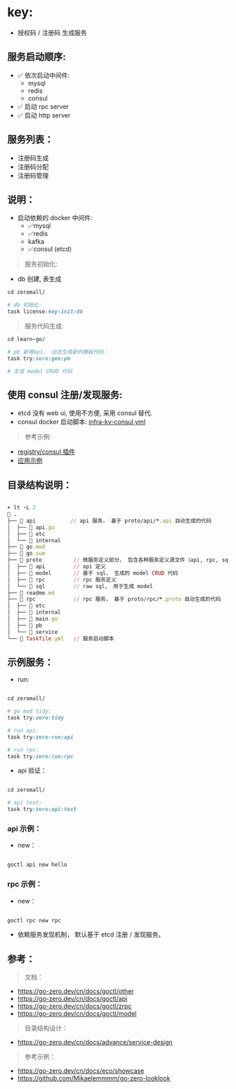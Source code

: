 # key:

- 授权码 / 注册码 生成服务

## 服务启动顺序:

- ✅ 依次启动中间件:
    - mysql
    - redis
    - consul
- ✅ 启动 rpc server
- ✅ 启动 http server

## 服务列表：

- 注册码生成
- 注册码分配
- 注册码管理

## 说明：

- 启动依赖的 docker 中间件:
    - ✅mysql
    - ✅redis
    - kafka
    - ✅consul (etcd)

> 服务初始化:

- db 创建, 表生成

```ruby
cd zeromall/

# db 初始化:
task license:key:init:db

```

> 服务代码生成:

```ruby
cd learn-go/

# pb 新增api， 动态生成新的模板代码：
task try:zero:gen:pb

# 生成 model CRUD 代码


```

## 使用 consul 注册/发现服务:

- etcd 没有 web ui, 使用不方便, 采用 consul 替代.
- consul docker 启动脚本: [infra-kv-consul.yml](../../../../deploy/local/infra-kv-consul.yml)

> 参考示例:

- [registry/consul 插件](https://github.com/zeromicro/zero-contrib/blob/main/zrpc/registry/consul/README.md)
- [应用示例](https://github.com/zeromicro/zero-examples/blob/main/discovery/consul/server/etc/consul.yaml)

## 目录结构说明：

```ruby

➤ lt -L 2
 .
├──  api           // api 服务， 基于 proto/api/*.api 自动生成的代码
│  ├──  api.go
│  ├──  etc
│  └──  internal
├──  go.mod
├──  go.sum
├──  proto          // 微服务定义部分， 包含各种服务定义源文件（api, rpc, sql)
│  ├──  api         // api 定义
│  ├──  model       // 基于 sql， 生成的 model CRUD 代码
│  ├──  rpc         // rpc 服务定义
│  └──  sql         // raw sql， 用于生成 model
├──  readme.md
├──  rpc            // rpc 服务， 基于 proto/rpc/*.proto 自动生成的代码
│  ├──  etc
│  ├──  internal
│  ├──  main.go
│  ├──  pb
│  └──  service
└──  Taskfile.yml   // 服务启动脚本


```

## 示例服务：

- run:

```ruby

cd zeromall/

# go mod tidy:
task try:zero:tidy 

# run api:
task try:zero:run:api

# run rpc:
task try:zero:run:rpc

```

- api 验证：

```ruby

cd zeromall/

# api test:
task try:zero:api:test

```

### api 示例：

- new：

```ruby

goctl api new hello

```

### rpc 示例：

- new：

```ruby

goctl rpc new rpc
```

- 依赖服务发现机制， 默认基于 etcd 注册 / 发现服务。

## 参考：

> 文档：

- https://go-zero.dev/cn/docs/goctl/other
- https://go-zero.dev/cn/docs/goctl/api
- https://go-zero.dev/cn/docs/goctl/zrpc
- https://go-zero.dev/cn/docs/goctl/model

> 目录结构设计：

- https://go-zero.dev/cn/docs/advance/service-design

> 参考示例：

- https://go-zero.dev/cn/docs/eco/showcase
- https://github.com/Mikaelemmmm/go-zero-looklook
